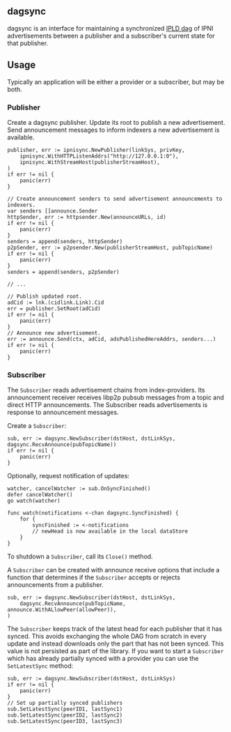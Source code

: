 ## dagsync

dagsync is an interface for maintaining a synchronized [IPLD dag](https://docs.ipld.io/) of IPNI advertisements between a publisher and a subscriber's current state for that publisher.

## Usage

Typically an application will be either a provider or a subscriber, but may be both.

### Publisher

Create a dagsync publisher. Update its root to publish a new advertisement. Send announcement messages to inform indexers a new advertisement is available.

```golang
publisher, err := ipnisync.NewPublisher(linkSys, privKey,
	ipnisync.WithHTTPListenAddrs("http://127.0.0.1:0"),
	ipnisync.WithStreamHost(publisherStreamHost),
)
if err != nil {
	panic(err)
}

// Create announcement senders to send advertisement announcements to indexers.
var senders []announce.Sender
httpSender, err := httpsender.New(announceURLs, id)
if err != nil {
	panic(err)
}
senders = append(senders, httpSender)
p2pSender, err := p2psender.New(publisherStreamHost, pubTopicName)
if err != nil {
	panic(err)
}
senders = append(senders, p2pSender)

// ...

// Publish updated root.
adCid := lnk.(cidlink.Link).Cid
err = publisher.SetRoot(adCid)
if err != nil {
	panic(err)
}
// Announce new advertisement.
err := announce.Send(ctx, adCid, adsPublishedHereAddrs, senders...)
if err != nil {
	panic(err)
}
```

### Subscriber

The `Subscriber` reads advertisement chains from index-providers. Its announcement receiver receives libp2p pubsub messages from a topic and direct HTTP announcements. The Subscriber reads advertisements is response to announcement messages.

Create a `Subscriber`:

```golang
sub, err := dagsync.NewSubscriber(dstHost, dstLinkSys, dagsync.RecvAnnounce(pubTopicName))
if err != nil {
	panic(err)
}

```
Optionally, request notification of updates:

```golang
watcher, cancelWatcher := sub.OnSyncFinished()
defer cancelWatcher()
go watch(watcher)

func watch(notifications <-chan dagsync.SyncFinished) {
	for {
		syncFinished := <-notifications
		// newHead is now available in the local dataStore
	}
}
```

To shutdown a `Subscriber`, call its `Close()` method.

A `Subscriber` can be created with announce receive options that include a function that determines if the `Subscriber` accepts or rejects announcements from a publisher.
```golang
sub, err := dagsync.NewSubscriber(dstHost, dstLinkSys,
	dagsync.RecvAnnounce(pubTopicName, announce.WithALlowPeer(allowPeer)),
)

```

The `Subscriber` keeps track of the latest head for each publisher that it has synced. This avoids exchanging the whole DAG from scratch in every update and instead downloads only the part that has not been synced. This value is not persisted as part of the library. If you want to start a `Subscriber` which has already partially synced with a provider you can use the `SetLatestSync` method:
```golang
sub, err := dagsync.NewSubscriber(dstHost, dstLinkSys)
if err != nil {
    panic(err)
}
// Set up partially synced publishers
sub.SetLatestSync(peerID1, lastSync1)
sub.SetLatestSync(peerID2, lastSync2)
sub.SetLatestSync(peerID3, lastSync3)
```
